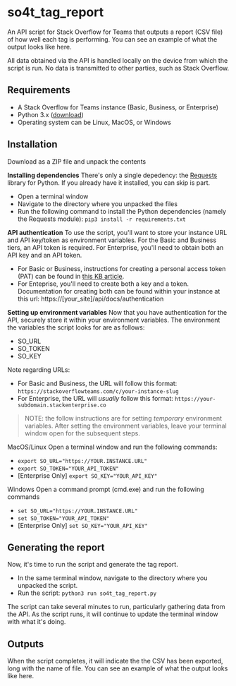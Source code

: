 # so4t_tag_report
An API script for Stack Overflow for Teams that outputs a report (CSV file) of how well each tag is performing. You can see an example of what the output looks like here.

All data obtained via the API is handled locally on the device from which the script is run. No data is transmitted to other parties, such as Stack Overflow.

## Requirements
* A Stack Overflow for Teams instance (Basic, Business, or Enterprise)
* Python 3.x ([download](https://www.python.org/downloads/))
* Operating system can be Linux, MacOS, or Windows

## Installation

Download as a ZIP file and unpack the contents

**Installing dependencies**
There's only a single depedency: the [Requests](https://pypi.org/project/requests/) library for Python. If you already have it installed, you can skip is part.
* Open a terminal window
* Navigate to the directory where you unpacked the files
* Run the following command to install the Python dependencies (namely the Requests module): `pip3 install -r requirements.txt`

**API authentication**
To use the script, you'll want to store your instance URL and API key/token as environment variables. For the Basic and Business tiers, an API token is required. For Enterprise, you'll need to obtain both an API key and an API token.

* For Basic or Business, instructions for creating a personal access token (PAT) can be found in [this KB article](https://stackoverflow.help/en/articles/4385859-stack-overflow-for-teams-api).
* For Enteprise, you'll need to create both a key and a token. Documentation for creating both can be found within your instance at this url: https://[your_site]/api/docs/authentication

**Setting up environment variables**
Now that you have authentication for the API, securely store it within your environment variables. The environment the variables the script looks for are as follows:
* SO_URL
* SO_TOKEN
* SO_KEY

Note regarding URLs:
* For Basic and Business, the URL will follow this format: `https://stackoverflowteams.com/c/your-instance-slug`
* For Enterprise, the URL will *usually* follow this format: `https://your-subdomain.stackenterprise.co`

> NOTE: the follow instructions are for setting _temporary_ environment variables. After setting the environment variables, leave your terminal window open for the subsequent steps.

MacOS/Linux
Open a terminal window and run the following commands:
* `export SO_URL="https://YOUR.INSTANCE.URL"`
* `export SO_TOKEN="YOUR_API_TOKEN"`
* \[Enterprise Only\] `export SO_KEY="YOUR_API_KEY"`

Windows
Open a command prompt (cmd.exe) and run the following commands
* `set SO_URL="https://YOUR.INSTANCE.URL"`
* `set SO_TOKEN="YOUR_API_TOKEN"`
* \[Enterprise Only\] `set SO_KEY="YOUR_API_KEY"`

## Generating the report
Now, it's time to run the script and generate the tag report. 
* In the same terminal window, navigate to the directory where you unpacked the script.
* Run the script: `python3 run so4t_tag_report.py`

The script can take several minutes to run, particularly gathering data from the API. As the script runs, it will continue to update the terminal window with what it's doing.

## Outputs
When the script completes, it will indicate the the CSV has been exported, long with the name of file. You can see an example of what the output looks like here.
